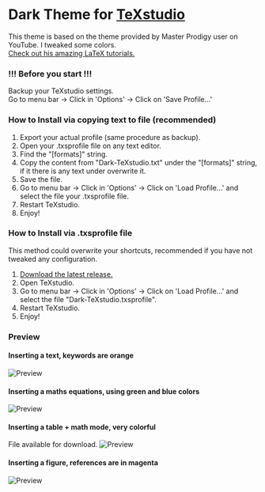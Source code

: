 # Dark Theme for [TeXstudio](https://texstudio.org/)

This theme is based on the theme provided by Master Prodigy user on YouTube. I tweaked some colors.<br/>
[Check out his amazing LaTeX tutorials.](https://www.youtube.com/watch?v=TWRP_94eock&list=PLknjcpwMhvSgauKyhScPiQGW9H4V0EKj5)

### !!! Before you start !!! 
Backup your TeXstudio settings.  
Go to menu bar -> Click in 'Options'  -> Click on 'Save Profile...'

### How to Install via copying text to file (recommended)

1. Export your actual profile (same procedure as backup).
2. Open your .txsprofile file on any text editor.
3. Find the "[formats]" string.
4. Copy the content from "Dark-TeXstudio.txt" under the "[formats]" string, if it there is any text under overwrite it.
5. Save the file.
3. Go to menu bar -> Click in 'Options'  -> Click on 'Load Profile...' and select the file your .txsprofile file.
6. Restart TeXstudio.
7. Enjoy!

### How to Install via .txsprofile file

This method could overwrite your shortcuts, recommended if you have not tweaked any configuration.

1. [Download the latest release.](https://github.com/hasecilu/Dark-TeXstudio/archive/master.zip)
2. Open TeXstudio.
3. Go to menu bar -> Click in 'Options'  -> Click on 'Load Profile...' and select the file "Dark-TeXstudio.txsprofile".
4. Restart TeXstudio.
5. Enjoy!

### Preview

#### Inserting a text, keywords are orange
![Preview](https://raw.github.com/hasecilu/Dark-TeXstudio/master/images/Text.png)
#### Inserting a maths equations, using green and blue colors
![Preview](https://raw.github.com/hasecilu/Dark-TeXstudio/master/images/Maths.png)
#### Inserting a table + math mode, very colorful
File available for download.
![Preview](https://raw.github.com/hasecilu/Dark-TeXstudio/master/images/Table.png)
#### Inserting a figure, references are in magenta
![Preview](https://raw.github.com/hasecilu/Dark-TeXstudio/master/images/Figure.png)

